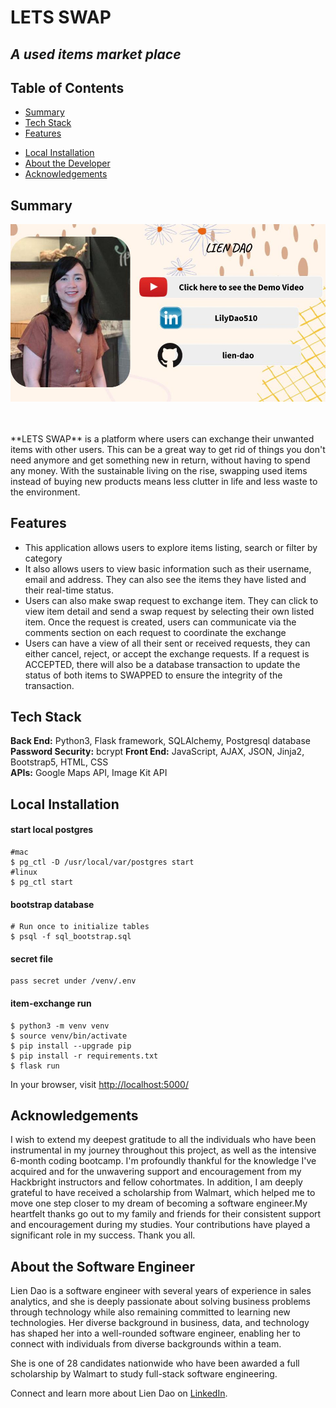 # LETS SWAP

## _A used items market place_

## Table of Contents

- [Summary](#summary)
- [Tech Stack](#tech-stack)
- [Features](#features)
<!-- - [Data Model](#data-model) -->
- [Local Installation](#installation)
- [About the Developer](#aboutme)
- [Acknowledgements](#acknowledgements)

## <a name="summary"></a>Summary

[![**Find my demo video here**](static/images/youtube-rs.jpg)](https://www.youtube.com/watch?v=SNf_pZP1Fj4 "LETS SWAP")

<br>
<br>
**LETS SWAP** is a platform where users can exchange their unwanted items with other users. This can be a great way to get rid of things you don't need anymore and get something new in return, without having to spend any money. With the sustainable living on the rise, swapping used items instead of buying new products means less clutter in life and less waste to the environment.

## <a name="features"></a>Features
<ul>
<li> This application allows users to explore items listing, search or filter by category </li>

<li> It also allows users to view basic information such as their username, email and address. They can also see the items they have listed and their real-time status. </li>

<li> Users can also make swap request to exchange item. They can click to view item detail and send a swap request by selecting their own listed item. Once the request is created, users can communicate via the comments section on each request to coordinate the exchange </li>

<li> Users can have a view of all their sent or received  requests, they can either cancel, reject, or accept the exchange requests. If a request is ACCEPTED, there will also be a database transaction to update the status of both items to SWAPPED to ensure the integrity of the transaction. </li>
</ul>

## <a name="tech-stack"></a>Tech Stack

**Back End:** Python3, Flask framework, SQLAlchemy, Postgresql database<br/>
**Password Security:** bcrypt
**Front End:** JavaScript, AJAX, JSON, Jinja2, Bootstrap5, HTML, CSS<br/>
**APIs:** Google Maps API, Image Kit API<br/>

## <a name="installation"></a>Local Installation

#### start local postgres
```
#mac
$ pg_ctl -D /usr/local/var/postgres start
#linux
$ pg_ctl start
```
#### bootstrap database
```
# Run once to initialize tables
$ psql -f sql_bootstrap.sql
```

#### secret file
```
pass secret under /venv/.env
```


#### item-exchange run
```
$ python3 -m venv venv
$ source venv/bin/activate
$ pip install --upgrade pip
$ pip install -r requirements.txt
$ flask run
```
In your browser, visit <a href="http://localhost:5000/">http://localhost:5000/</a>


## <a name="acknowledgements"></a>Acknowledgements

I wish to extend my deepest gratitude to all the individuals who have been instrumental in my journey throughout this project, as well as the intensive 6-month coding bootcamp. I'm profoundly thankful for the knowledge I've acquired and for the unwavering support and encouragement from my Hackbright instructors and fellow cohortmates. In addition, I am deeply grateful to have received a scholarship from Walmart, which helped me to move one step closer to my dream of becoming a software engineer.My heartfelt thanks go out to my family and friends for their consistent support and encouragement during my studies. Your contributions have played a significant role in my success. Thank you all.

## <a name="aboutme"></a>About the Software Engineer

Lien Dao is a software engineer with several years of experience in sales analytics, and she is deeply passionate about solving business problems through technology while also remaining committed to learning new technologies. Her diverse background in business, data, and technology has shaped her into a well-rounded software engineer, enabling her to connect with individuals from diverse backgrounds within a team.

She is one of 28 candidates nationwide who have been awarded a full scholarship by Walmart to study full-stack software engineering.

Connect and learn more about Lien Dao on <a href="https://www.linkedin.com/in/lien-dao">LinkedIn</a>.

